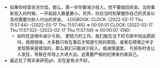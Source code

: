 - 如果你经营状况欠佳，那么，第一步你要减少投入，但不要收回资金。当你重新投入的时候，一开始投入数量要小。另外，你应当时刻掌握你自己的资金以及你需要为别人付出的资金。 
  :LOGBOOK:
  CLOCK: [2022-02-17 Thu 11:57:44]--[2022-02-17 Thu 11:57:45] =>  00:00:01
  CLOCK: [2022-02-17 Thu 11:57:52]--[2022-02-17 Thu 11:57:59] =>  00:00:07
  :END:
	- 如何在逆境中减少亏损。 更努力的工作。我们能在当下的亏损中找出原因吗，我想很难，大多数只有在事后才知道亏损的原因，或者在顺境之中才发现原来是错误的，那么我们只能减少投入，或减慢速度， 亏损有时会让人发狂，导致在市场上大进大出。这需要严格的纪律来约束自己。
- 最近花了两天来研究git，实在是有点不好。